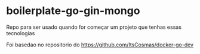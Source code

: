 # boilerplate-go-gin-mongo
Repo para ser usado quando for começar um projeto que tenhas essas tecnologias

Foi basedao no repositorio do https://github.com/ItsCosmas/docker-go-dev
